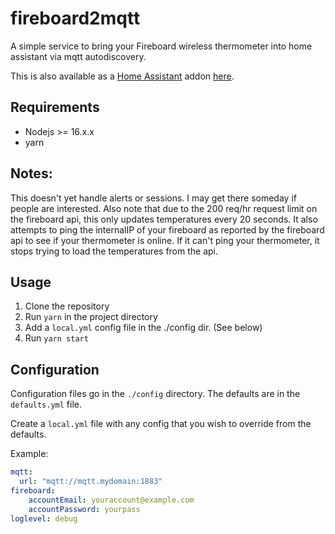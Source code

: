 # fireboard2mqtt

A simple service to bring your Fireboard wireless thermometer into home assistant via mqtt autodiscovery. 

This is also available as a [Home Assistant](https://www.home-assistant.io/) addon [here](https://github.com/gordlea/home-assistant-addons/tree/main/fireboard2mqtt).

## Requirements

* Nodejs >= 16.x.x
* yarn

## Notes:

This doesn't yet handle alerts or sessions. I may get there someday if people are interested.
Also note that due to the 200 req/hr request limit on the fireboard api, this only updates temperatures every 20 seconds. It also attempts to ping the internalIP of your fireboard as reported by the fireboard api to see if your thermometer is online. If it can't ping your thermometer, it stops trying to load the temperatures from the api.

## Usage

1. Clone the repository
2. Run `yarn` in the project directory
3. Add a `local.yml` config file in the ./config dir. (See below)
4. Run `yarn start`

## Configuration
Configuration files go in the `./config` directory. The defaults are in the `defaults.yml` file.

Create a `local.yml` file with any config that you wish to override from the defaults.

Example: 

```yaml
mqtt:
  url: "mqtt://mqtt.mydomain:1883"
fireboard:
    accountEmail: youraccount@example.com
    accountPassword: yourpass
loglevel: debug
```

